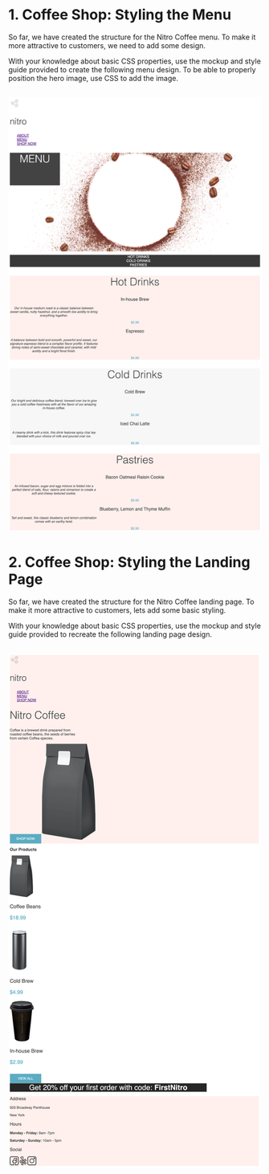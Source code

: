 # 1. Coffee Shop: Styling the Menu

So far, we have created the structure for the Nitro Coffee menu. To make it more attractive to customers, we need to add some design.

With your knowledge about basic CSS properties, use the mockup and style guide provided to create the following menu design. To be able to properly position the hero image, use CSS to add the image.

##  <img src="./assets/menu_day_2_mockup.jpg" />
 
# 2. Coffee Shop: Styling the Landing Page

So far, we have created the structure for the Nitro Coffee landing page. To make it more attractive to customers, lets add some basic styling.

With your knowledge about basic CSS properties, use the mockup and style guide provided to recreate the following landing page design.

##  <img src="./assets/index_day_2_mockup.jpg" />



